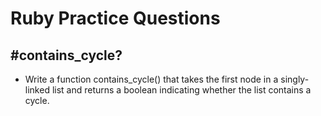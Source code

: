 # Ruby Practice Questions

## #contains_cycle?
* Write a function contains_cycle() that takes the first node in a singly-linked list and returns a boolean indicating whether the list contains a cycle.